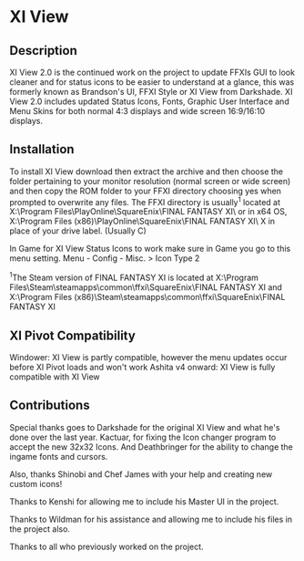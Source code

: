 # XI View

## Description

XI View 2.0 is the continued work on the project to update FFXIs GUI to look cleaner and for status icons to be easier to understand at a glance, this was formerly known as Brandson's UI, FFXI Style or XI View from Darkshade.
XI View 2.0 includes updated Status Icons, Fonts, Graphic User Interface and Menu Skins for both normal 4:3 displays and wide screen 16:9/16:10 displays. 

## Installation

To install XI View download then extract the archive and then choose the folder pertaining to your monitor resolution (normal screen or wide screen) and then copy the ROM folder to your FFXI directory choosing yes when prompted to overwrite any files. 
The FFXI directory is usually<sup>1</sup> located at X:\Program Files\PlayOnline\SquareEnix\FINAL FANTASY XI\ or in x64 OS, X:\Program Files (x86)\PlayOnline\SquareEnix\FINAL FANTASY XI\ X in place of your drive label. (Usually C)

In Game for XI View Status Icons to work make sure in Game you go to this menu setting.
Menu - Config - Misc. > Icon Type 2

<sup>1</sup>The Steam version of FINAL FANTASY XI is located at X:\Program Files\Steam\steamapps\common\ffxi\SquareEnix\FINAL FANTASY XI and X:\Program Files (x86)\Steam\steamapps\common\ffxi\SquareEnix\FINAL FANTASY XI

## XI Pivot Compatibility

Windower: XI View is partly compatible, however the menu updates occur before XI Pivot loads and won't work
Ashita v4 onward: XI View is fully compatible with XI View

## Contributions

Special thanks goes to Darkshade for the original XI View and what he's done over the last year. Kactuar, for fixing the Icon changer program to accept the new 32x32 Icons.
And Deathbringer for the ability to change the ingame fonts and cursors.

Also, thanks Shinobi and Chef James with your help and creating new custom icons!

Thanks to Kenshi for allowing me to include his Master UI in the project.

Thanks to Wildman for his assistance and allowing me to include his files in the project also.

Thanks to all who previously worked on the project.